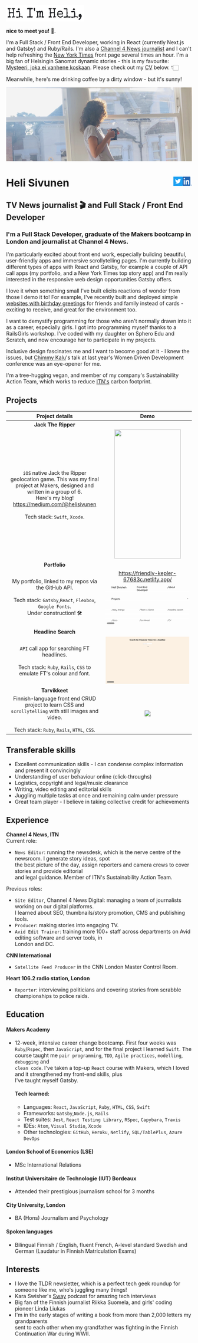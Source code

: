 <img class=one src="./public/My_name.png" width="210" height="45"/>


**nice to meet you!** 👋.  

I'm a Full Stack / Front End Developer, working in React (currently Next.js and Gatsby) and Ruby/Rails. I'm also a <a href="https://www.channel4.com/news/">Channel 4 News journalist</a> and I can't help refreshing the <a href="https://www.nytimes.com/">New York Times</a> front page several times an hour. I'm a big fan of Helsingin Sanomat dynamic stories - this is my favourite: <a href="https://dynamic.hs.fi/2020/bodom/">Mysteeri, joka ei vanhene koskaan</a>. Please check out my <a href="https://github.com/PacificRebel/CV">CV</a> below. 👇🏻    

Meanwhile, here's me drinking coffee by a dirty window - but it's sunny!

<img src="./public/Window_1.png"/>  

# Heli Sivunen <a  href="https://www.linkedin.com/in/heli-sivunen/"> <img align="right" src="/public/LI-In-Bug.png" width="25" height="25"/><a  href="https://twitter.com/Heli_Sivunen"> <img align="right" src="/public/Twitter_Social_Icon_Square_Color.png" width="25" height="25"/></a>

## TV News journalist 🎬 and Full Stack / Front End Developer

### I'm a Full Stack Developer, graduate of the Makers bootcamp in London and journalist at Channel 4 News.  
I'm particularly excited about front end work, especially building beautiful, user-friendly apps and immersive scrollytelling pages. I'm currently building different types of apps with React and Gatsby, for example a couple of API call apps (my portfolio, and a New York Times top story app)  and I'm
really interested in the responsive web design opportunities Gatsby offers.  

I love it when something small I've built elicits reactions of wonder from those I demo it to! For example, I've recently built and deployed simple
    <a href="https://wizardly-lumiere-aae737.netlify.app/">websites with birthday greetings</a> for friends and family instead of cards - exciting to receive, and great for the environment too.   

I want to demystify programming for those who aren't normally drawn into it as a career, especially girls.
I got into programming myself thanks to a RailsGirls workshop. I've coded with my daughter on Sphero Edu and Scratch, and now encourage her to participate in my projects.  
    
Inclusive design fascinates me and I want to become good at it - I knew the issues, but <a href="https://www.chimmykalu.com/">Chimmy Kalu</a>'s talk at last year's Women Driven Development conference was an eye-opener for me.  

I'm a tree-hugging vegan, and member of my company's Sustainability Action Team, which works to reduce <a href="https://www.itn.co.uk/">ITN's</a> carbon footprint.

## Projects

|    Project details                                        |    Demo                                        |  
| :-------------------------------------------------: | :-------------------------------------------------: |  
|     **Jack The Ripper**
`iOS` native Jack the Ripper geolocation game. This was my final project at Makers,  designed and written in a group of 6. <br />Here's my blog! https://medium.com/@helisivunen <br /><br />Tech stack: `Swift`, `Xcode`.                   |     <img src="/public/JackTheRipper.gif" width="180" height="350"/>
|         **Portfolio**
|              My portfolio, linked to my repos via the GitHub API. <br /><br /> Tech stack: `Gatsby`,`React`, `Flexbox`, `Google Fonts`. <br /> Under construction! 🛠                                         |https://friendly-kepler-67683c.netlify.app/ <img src="/public/Portfolio.gif"/> |
|         **Headline Search**
|              `API` call app for searching FT headlines. <br /><br />Tech stack: `Ruby`, `Rails`, `CSS` to emulate FT's colour and font.                                          |  <img src="/public/FT.gif"/>|
|         **Tarvikkeet**                              |                                                   |
|              Finnish-language front end CRUD project to learn CSS and `scrollytelling` with still images and video. <br /><br /> Tech stack: `Ruby`, `Rails`, `HTML`, `CSS`.                                          | <img src="/public/Tarvikkeet_small.gif"/>

## Transferable skills

- Excellent communication skills - I can condense complex information and present it convincingly
- Understanding of user behaviour online (click-throughs)
- Logistics, copyright and legal/music clearance
- Writing, video editing and editorial skills
- Juggling multiple tasks at once and remaining calm under pressure
- Great team player - I believe in taking collective credit for achievements

## Experience

**Channel 4 News, ITN**     
Current role:
- `News Editor`: running the newsdesk, which is the nerve centre of the newsroom. I generate story ideas, spot  
  the best picture of the day, assign reporters and camera crews to cover stories and provide editorial  
  and legal guidance. Member of ITN's Sustainability Action Team.

Previous roles:   
- `Site Editor`, Channel 4 News Digital: managing a team of journalists working on our digital platforms.  
  I learned about SEO, thumbnails/story promotion, CMS and publishing tools.  
- `Producer`: making stories into engaging TV.
- `Avid Edit Trainer`: training more 100+ staff across departments on Avid editing software and server tools, in  
  London and DC.

**CNN International**   
- `Satellite Feed Producer` in the CNN London Master Control Room.  

**Heart 106.2 radio station, London**  
- `Reporter`: interviewing politicians and covering stories from scrabble championships to police raids.


## Education

#### Makers Academy

- 12-week, intensive career change bootcamp. First four weeks was `Ruby`/`Rspec`, then `JavaScript`, and for the
final project I learned `Swift`. The course taught me `pair programming`, `TDD`, `Agile practices`, `modelling`, `debugging` and  
`clean code`. I've taken a top-up `React` course with Makers, which I loved  and it strengthened my front-end skills, plus  
I've taught myself Gatsby.

    #### Tech learned:
    -	Languages: `React`, `JavaScript`, `Ruby`, `HTML`, `CSS`, `Swift`  
    -	Frameworks: `Gatsby`,`Node.js`, `Rails`  
    -	Test suites: `Jest`, `React Testing Library`, `RSpec`, `Capybara`, `Travis`  
    -	IDEs: `Atom`, `Visual Studio`, `Xcode`  
    -	Other technologies: `GitHub`, `Heroku`, `Netlify`, `SQL/TablePlus`, `Azure DevOps`   

#### London School of Economics (LSE)

- MSc International Relations

#### Institut Universitaire de Technologie (IUT) Bordeaux

- Attended their prestigious journalism school for 3 months

#### City University, London

- BA (Hons) Journalism and Psychology

#### Spoken languages

- Bilingual Finnish / English, fluent French, A-level standard Swedish and German (Laudatur in Finnish Matriculation Exams)


## Interests
- I love the TLDR newsletter, which is a perfect tech geek roundup for someone like me, who's juggling many things!
- Kara Swisher's <a href="https://www.nytimes.com/column/sway">Sway</a> podcast for amazing tech interviews
- Big fan of the Finnish journalist Riikka Suomela, and girls' coding pioneer Linda Liukas
- I'm in the early stages of writing a book from more than 2,000 letters my grandparents  
  sent to each other when my grandfather was fighting in the Finnish Continuation War during WWII.
